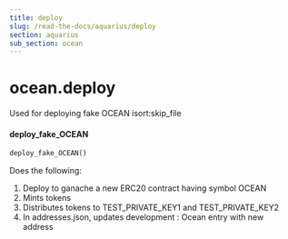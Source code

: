 ```yaml
---
title: deploy
slug: /read-the-docs/aquarius/deploy
section: aquarius
sub_section: ocean
---
```

<a name="ocean.deploy"></a>
# ocean.deploy

Used for deploying fake OCEAN
isort:skip_file

<a name="ocean.deploy.deploy_fake_OCEAN"></a>
#### deploy\_fake\_OCEAN

```python
deploy_fake_OCEAN()
```

Does the following:
1. Deploy to ganache a new ERC20 contract having symbol OCEAN
2. Mints tokens
3. Distributes tokens to TEST_PRIVATE_KEY1 and TEST_PRIVATE_KEY2
4. In addresses.json, updates development : Ocean entry with new address

